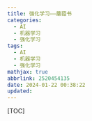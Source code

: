 ```yaml
---
title: 强化学习——蘑菇书
categories:
  - AI
  - 机器学习
  - 强化学习
tags:
  - AI
  - 机器学习
  - 强化学习
mathjax: true
abbrlink: 2520454135
date: 2024-01-22 00:38:22
updated:
---
```


[TOC]

<!--more-->

